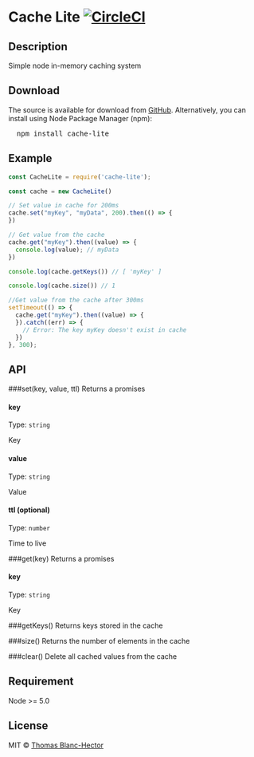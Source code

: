 # Cache Lite [![CircleCI](https://circleci.com/gh/jsnomad/cache-lite.svg?style=svg)](https://circleci.com/gh/jsnomad/cache-lite)

## Description
Simple node in-memory caching system

## Download
The source is available for download from
[GitHub](https://github.com/jsnomad/cache-lite).
Alternatively, you can install using Node Package Manager (npm):
<pre>
  npm install cache-lite
</pre>

## Example
```js
const CacheLite = require('cache-lite');

const cache = new CacheLite()

// Set value in cache for 200ms
cache.set("myKey", "myData", 200).then(() => {
})

// Get value from the cache
cache.get("myKey").then((value) => {
  console.log(value); // myData
})

console.log(cache.getKeys()) // [ 'myKey' ]

console.log(cache.size()) // 1

//Get value from the cache after 300ms
setTimeout(() => {
  cache.get("myKey").then((value) => {
  }).catch((err) => {
    // Error: The key myKey doesn't exist in cache
  })
}, 300);

```

## API
###set(key, value, ttl)
Returns a promises
#### key

Type: `string`

Key

#### value

Type: `string`

Value

#### ttl (optional)

Type: `number`

Time to live

###get(key)
Returns a promises
#### key

Type: `string`

Key

###getKeys()
Returns keys stored in the cache

###size()
Returns the number of elements in the cache

###clear()
Delete all cached values from the cache

## Requirement
Node >= 5.0

## License
MIT &copy; [Thomas Blanc-Hector](https://github.com/jsnomad)

